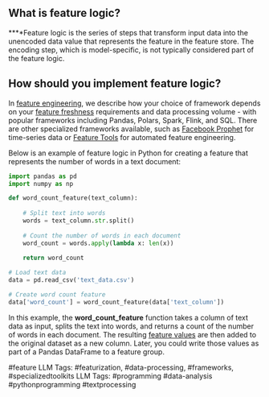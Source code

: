 **What is feature logic?**
--------------------------

**‍**Feature logic is the series of steps that transform input data into the unencoded data value that represents the feature in the feature store. The encoding step, which is model-specific, is not typically considered part of the feature logic. 

‍**How should you implement feature logic?**
--------------------------------------------

In [feature engineering](https://www.hopsworks.ai/dictionary/feature-engineering), we describe how your choice of framework depends on your [feature freshness](https://www.hopsworks.ai/dictionary/feature-freshness) requirements and data processing volume - with popular frameworks including Pandas, Polars, Spark, Flink, and SQL. There are other specialized frameworks available, such as [Facebook Prophet](https://mlpills.dev/time-series/time-series-forecasting-with-facebook-prophet-i/) for time-series data or [Feature Tools](https://www.featuretools.com/) for automated feature engineering.

Below is an example of feature logic in Python for creating a feature that represents the number of words in a text document:


```python
import pandas as pd
import numpy as np

def word_count_feature(text_column):
    
    # Split text into words
    words = text_column.str.split()
    
    # Count the number of words in each document
    word_count = words.apply(lambda x: len(x))
        
    return word_count

# Load text data
data = pd.read_csv('text_data.csv')

# Create word count feature
data['word_count'] = word_count_feature(data['text_column'])

```
In this example, the **word\_count\_feature** function takes a column of text data as input, splits the text into words, and returns a count of the number of words in each document. The resulting [feature values](http://www.hopsworks.ai/dictionary/feature-value) are then added to the original dataset as a new column. Later, you could write those values as part of a Pandas DataFrame to a feature group.

#feature 
LLM Tags:  #featurization, #data-processing, #frameworks, #specializedtoolkits
LLM Tags:  #programming #data-analysis #pythonprogramming #textprocessing